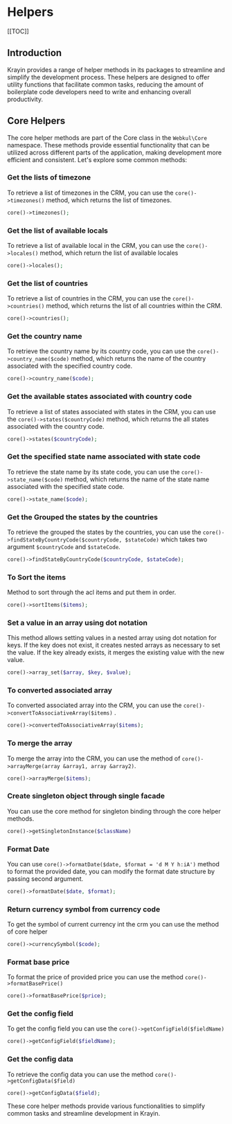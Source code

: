 # Helpers

[[TOC]]

## Introduction

Krayin provides a range of helper methods in its packages to streamline and simplify the development process. These helpers are designed to offer utility functions that facilitate common tasks, reducing the amount of boilerplate code developers need to write and enhancing overall productivity.

## Core Helpers

The core helper methods are part of the Core class in the `Webkul\Core` namespace. These methods provide essential functionality that can be utilized across different parts of the application, making development more efficient and consistent. Let's explore some common methods:

### Get the lists of timezone

To retrieve a list of timezones in the CRM, you can use the `core()->timezones()` method, which returns the list of timezones.

```php
core()->timezones();
```

### Get the list of available locals

To retrieve a list of available local in the CRM, you can use the `core()->locales()` method, which return the list of available locales

```php
core()->locales();
```

### Get the list of countries

To retrieve a list of countries in the CRM, you can use the `core()->countries()` method, which returns the list of all countries within the CRM.

```php
core()->countries();
```

### Get the country name

To retrieve the country name by its country code, you can use the `core()->country_name($code)` method, which returns the name of the country associated with the specified country code.

```php
core()->country_name($code);
```

### Get the available states associated with country code

To retrieve a list of states associated with states in the CRM, you can use the `core()->states($countryCode)` method, which returns the all states associated with the country code.

```php
core()->states($countryCode);
```

### Get the specified state name associated with state code

To retrieve the state name by its state code, you can use the `core()->state_name($code)` method, which returns the name of the state name associated with the specified state code.

```php
core()->state_name($code);
```

### Get the Grouped the states by the countries

To retrieve the grouped the states by the countries, you can use the `core()->findStateByCountryCode($countryCode, $stateCode)` which takes two argument `$countryCode` and `$stateCode`.

```php
core()->findStateByCountryCode($countryCode, $stateCode);
```

### To Sort the items

Method to sort through the acl items and put them in order.

```php
core()->sortItems($items);
```

### Set a value in an array using dot notation

This method allows setting values in a nested array using dot notation for keys. If the key does not exist, it creates nested arrays as necessary to set the value. If the key already exists, it merges the existing value with the new value.

```php
core()->array_set($array, $key, $value);
```

### To converted associated array

To converted associated array into the CRM, you can use the `core()->convertToAssociativeArray($items)` .

```php
core()->convertedToAssociativeArray($items);
```

### To merge the array

To merge the array into the CRM, you can use the method of `core()->arrayMerge(array &array1, array &array2)`.

```php
core()->arrayMerge($items);
```

### Create singleton object through single facade

You can use the core method for singleton binding through the core helper methods.

```php
core()->getSingletonInstance($className)
```

### Format Date

You can use `core()->formatDate($date, $format = 'd M Y h:iA')` method to format the provided date, you can modify the format date structure by passing second argument.

```php
core()->formatDate($date, $format);
```

### Return currency symbol from currency code

To get the symbol of current currency int the crm you can use the method of core helper

```php
core()->currencySymbol($code);
```

### Format base price

To format the price of provided price you can use the method `core()->formatBasePrice()`

```php
core()->formatBasePrice($price);
```

### Get the config field

To get the config field you can use the `core()->getConfigField($fieldName)`

```php
core()->getConfigField($fieldName);
```

### Get the config data

To retrieve the config data you can use the method `core()->getConfigData($field)`

```php
core()->getConfigData($field);
```

These core helper methods provide various functionalities to simplify common tasks and streamline development in Krayin.